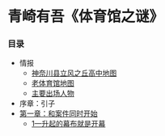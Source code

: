 # 青崎有吾《体育馆之谜》

### 目录

* 情报
    * [神奈川县立风之丘高中地图](map1)
    * [老体育馆地图](map2)
    * [主要出场人物](chara)
* 序章：引子
* [第一章：和案件同时开始](chp1)
    * [1—升起的幕布就是开幕](chp1#1)